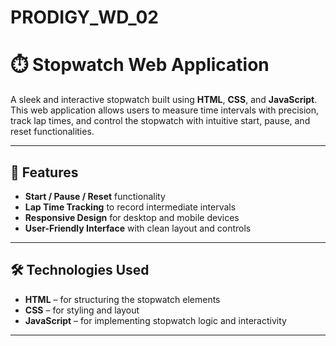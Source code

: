 # PRODIGY_WD_02
# ⏱️ Stopwatch Web Application

A sleek and interactive stopwatch built using **HTML**, **CSS**, and **JavaScript**. This web application allows users to measure time intervals with precision, track lap times, and control the stopwatch with intuitive start, pause, and reset functionalities.

---

## 🚀 Features

- **Start / Pause / Reset** functionality
- **Lap Time Tracking** to record intermediate intervals
- **Responsive Design** for desktop and mobile devices
- **User-Friendly Interface** with clean layout and controls

---

## 🛠️ Technologies Used

- **HTML** – for structuring the stopwatch elements
- **CSS** – for styling and layout
- **JavaScript** – for implementing stopwatch logic and interactivity

---




